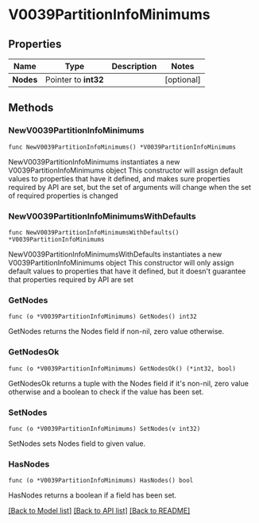 # V0039PartitionInfoMinimums

## Properties

Name | Type | Description | Notes
------------ | ------------- | ------------- | -------------
**Nodes** | Pointer to **int32** |  | [optional] 

## Methods

### NewV0039PartitionInfoMinimums

`func NewV0039PartitionInfoMinimums() *V0039PartitionInfoMinimums`

NewV0039PartitionInfoMinimums instantiates a new V0039PartitionInfoMinimums object
This constructor will assign default values to properties that have it defined,
and makes sure properties required by API are set, but the set of arguments
will change when the set of required properties is changed

### NewV0039PartitionInfoMinimumsWithDefaults

`func NewV0039PartitionInfoMinimumsWithDefaults() *V0039PartitionInfoMinimums`

NewV0039PartitionInfoMinimumsWithDefaults instantiates a new V0039PartitionInfoMinimums object
This constructor will only assign default values to properties that have it defined,
but it doesn't guarantee that properties required by API are set

### GetNodes

`func (o *V0039PartitionInfoMinimums) GetNodes() int32`

GetNodes returns the Nodes field if non-nil, zero value otherwise.

### GetNodesOk

`func (o *V0039PartitionInfoMinimums) GetNodesOk() (*int32, bool)`

GetNodesOk returns a tuple with the Nodes field if it's non-nil, zero value otherwise
and a boolean to check if the value has been set.

### SetNodes

`func (o *V0039PartitionInfoMinimums) SetNodes(v int32)`

SetNodes sets Nodes field to given value.

### HasNodes

`func (o *V0039PartitionInfoMinimums) HasNodes() bool`

HasNodes returns a boolean if a field has been set.


[[Back to Model list]](../README.md#documentation-for-models) [[Back to API list]](../README.md#documentation-for-api-endpoints) [[Back to README]](../README.md)


